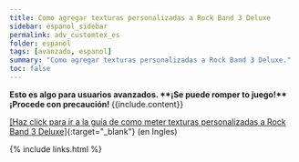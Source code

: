 ```yaml
---
title: Como agregar texturas personalizadas a Rock Band 3 Deluxe
sidebar: espanol_sidebar
permalink: adv_customtex_es
folder: espanol
tags: [avanzado, espanol]
summary: "Como agregar texturas personalizadas a Rock Band 3 Deluxe."
toc: false
---
```


<div markdown="span" class="alert alert-danger" role="alert"><i class="fa fa-exclamation-circle"></i> <b>Esto es algo para usuarios avanzados. **¡Se puede romper to juego!** ¡Procede con precaución! </b> {{include.content}}</div>

[[Haz click para ir a la guía de como meter texturas personalizadas a Rock Band 3 Deluxe]](https://docs.google.com/document/d/1ELUI8Q2W7PH9tdugeKnsjhqa-IH3T-oy6uGTDY_8z30/){:target="_blank"} (en Ingles)

{% include links.html %}